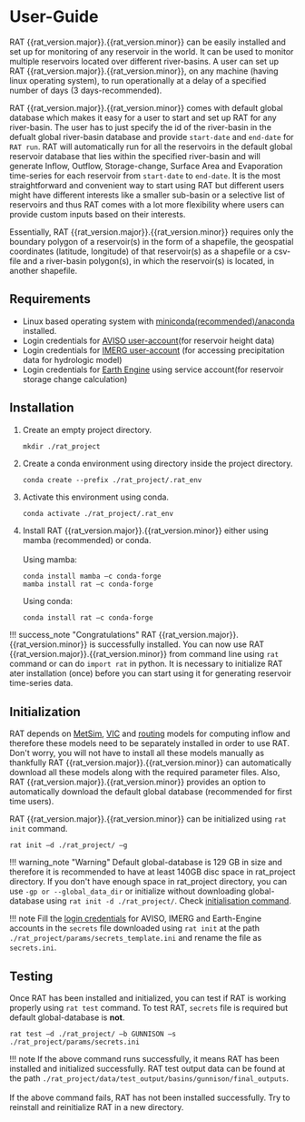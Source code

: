# User-Guide

RAT {{rat_version.major}}.{{rat_version.minor}} can be easily installed and set up for monitoring of any reservoir in the world. It can be used to monitor multiple reservoirs located over different river-basins. A user can set up RAT {{rat_version.major}}.{{rat_version.minor}}, on any machine (having linux operating system), to run operationally at a delay of a specified number of days (3 days-recommended). 

RAT {{rat_version.major}}.{{rat_version.minor}} comes with default global database which makes it easy for a user to start and set up RAT for any river-basin. The user has to just specify the id of the river-basin in the defualt global river-basin database and provide `start-date` and `end-date` for `RAT run`. RAT will automatically run for all the reservoirs in the default global reservoir database that lies within the specified river-basin and will generate Inflow, Outflow, Storage-change, Surface Area and Evaporation time-series for each reservoir from `start-date` to `end-date`. It is the most straightforward and convenient way to start using RAT but different users might have different interests like a smaller sub-basin or a selective list of reservoirs and thus RAT comes with a lot more flexibility where users can provide custom inputs based on their interests.

Essentially, RAT {{rat_version.major}}.{{rat_version.minor}} requires only the boundary polygon of a reservoir(s) in the form of a shapefile, the geospatial coordinates (latitude, longitude) of that reservoir(s) as a shapefile or a csv-file and a river-basin polygon(s), in which the reservoir(s) is located, in another shapefile.      

## Requirements

+ Linux based operating system with [miniconda(recommended)/anaconda](https://docs.conda.io/projects/conda/en/latest/user-guide/install/linux.html) installed. 
+ Login credentials for [AVISO user-account](https://www.aviso.altimetry.fr/en/data/data-access/registration-form.html)(for reservoir height data)
+ Login credentials for [IMERG user-account](https://registration.pps.eosdis.nasa.gov/registration/)
(for accessing precipitation data for hydrologic model)
+ Login credentials for [Earth Engine](https://developers.google.com/earth-engine/cloud/earthengine_cloud_project_setup) using service account(for reservoir storage change calculation)


## Installation

1. Create an empty project directory. 
    ```
    mkdir ./rat_project
    ```
2. Create a conda environment using directory inside the project directory.
    ```
    conda create --prefix ./rat_project/.rat_env
    ```
3. Activate this environment using conda.
    ```bash
    conda activate ./rat_project/.rat_env
    ```
4. Install RAT {{rat_version.major}}.{{rat_version.minor}} either using mamba (recommended) or conda.<br><br>
   Using mamba:
    ```
    conda install mamba –c conda-forge
    mamba install rat –c conda-forge
    ```
   Using conda:
    ```
    conda install rat –c conda-forge
    ```

!!! success_note "Congratulations"
    RAT {{rat_version.major}}.{{rat_version.minor}} is successfully installed. You can now use RAT {{rat_version.major}}.{{rat_version.minor}} from command line using `rat` command or can do `import rat` in python. It is necessary to initialize RAT ater installation (once) before you can start using it for generating reservoir time-series data.

## Initialization

RAT depends on [MetSim](https://metsim.readthedocs.io/en/develop/), [VIC](https://vic.readthedocs.io/en/master/) and [routing](https://vic.readthedocs.io/en/vic.4.2.d/Documentation/Routing/RoutingInput/) models for computing inflow and therefore these models need to be separately installed in order to use RAT. Don't worry, you will not have to install all these models manually as thankfully RAT {{rat_version.major}}.{{rat_version.minor}} can automatically download all these models along with the required parameter files. Also, RAT {{rat_version.major}}.{{rat_version.minor}} provides an option to automatically download the default global database (recommended for first time users).  

RAT {{rat_version.major}}.{{rat_version.minor}} can be initialized using `rat init` command.

```
rat init –d ./rat_project/ –g 
```
!!! warning_note "Warning"
    Default global-database is 129 GB in size and therefore it is recommended to have at least 140GB disc space in rat_project directory. If you don't have enough space in rat_project directory, you can use `-gp or --global_data_dir` or initialize without downloading global-database using `rat init -d ./rat_project/`. Check [initialisation command](../../Commands/cli_commands/#initialization).

!!! note
    Fill the [login credentials](#Requirements) for AVISO, IMERG and Earth-Engine accounts in the `secrets` file downloaded using `rat init` at the path `./rat_project/params/secrets_template.ini` and rename the file as `secrets.ini`.

## Testing 

Once RAT has been installed and initialized, you can test if RAT is working properly using `rat test` command. To test RAT, `secrets` file is required but default global-database is **not**.
```
rat test –d ./rat_project/ –b GUNNISON –s ./rat_project/params/secrets.ini
```
!!! note 
    If the above command runs successfully, it means RAT has been installed and initialized successfully. RAT test output data can be found at the path `./rat_project/data/test_output/basins/gunnison/final_outputs`.  
    <br> If the above command fails, RAT has not been installed successfully. Try to reinstall and reinitialize RAT in a new directory.

